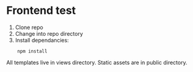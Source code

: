 Frontend test
=============

1. Clone repo
2. Change into repo directory
3. Install dependancies:

```
	npm install
```

All templates live in views directory.
Static assets are in public directory.
